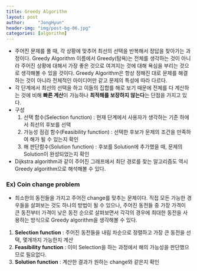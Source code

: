 ```yaml
---
title: Greedy Algorithm
layout: post
author:     "JongHyun"
header-img: "img/post-bg-06.jpg"
categories: [algorithm]
---
```

- 주어진 문제를 풀 때, 각 상황에 맞추어 최선의 선택을 반복해서 정답을 찾아가는 과정이다. Greedy Algorithm 이름에서 Greedy(탐욕)는 전체를 생각하는 것이 아니라 주어진 상황에 대해서 가장 좋은 것으로 여겨지는 것에 대해 욕심을 부리는 것으로 생각해볼 수 있을 것이다. Greedy Algorithm은 항상 정해진 대로 문제를 해결하는 것이 아니라 전체적인 아이디어만 같고 문제의 특성에 따라 다르다.
- 각 단계에서 최선의 선택을 하고 이들의 집합를 해로 보기 때문에 전체를 다 계산하는 것에 비해 **빠른 계산**이 가능하나 **최적해를 보장하지 않는다**는 단점을 가지고 있다.
- 구성
    1. 선택 함수(Selection function) : 현재 단계에서 사용자가 생각하는 기준 하에서 최선의 후보를 선택
    2. 가능성 점검 함수(Feasibility function) : 선택한 후보가 문제의 조건을 만족하여 해가 될 수 있는지 확인
    3. 해 판단함수(Solution function) : 후보를 Solution에 추가했을 때, 문제의 Solution이 완성되었는지 확인
- Dijkstra algorithm과 같이 주어진 그래프에서 최단 경로를 찾는 알고리즘도 역시 Greedy algorithm으로 해석해볼 수 있다.

### Ex) Coin change problem
- 최소한의 동전들을 가지고 주어진 change를 맞추는 문제이다. 직접 모든 가능한 경우들을 살펴보는 것도 하나의 방법이 될 수 있으나, 주어진 동전들 중 가장 가격이 큰 동전부터 가격이 낮은 동전 순으로 살펴보면서 각각의 경우에 최대한 동전을 사용하는 방식으로 Greedy algorithm을 생각해볼 수 있다.
1. **Selection function** : 주어진 동전들을 내림 차순으로 정렬하고 가장 큰 동전을 선택, 몇개까지 가능한지 계산
2. **Feasibility function** : 이미 Selection을 하는 과정에서 해의 가능성을 판단했으므로 필요없다.
3. **Solution function** : 계산한 결과가 원하는 change와 같은지 확인


